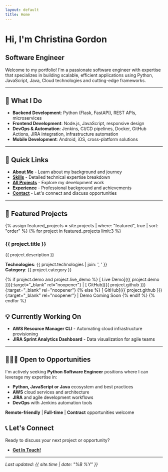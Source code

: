 ```yaml
---
layout: default
title: Home
---
```


# Hi, I'm Christina Gordon

## Software Engineer

Welcome to my portfolio! I'm a passionate software engineer with expertise that specializes in building scalable, efficient applications using Python, JavaScript, Java, Cloud technologies and cutting-edge frameworks.

---

## 🚀 What I Do

- **Backend Development**: Python (Flask, FastAPI), REST APIs, microservices
- **Frontend Development**: Node.js,  JavaScript, responsive design
- **DevOps & Automation**: Jenkins, CI/CD pipelines, Docker, GitHub Actions, JIRA integration, infrastructure automation
- **Mobile Development**: Android, iOS, cross-platform solutions

---

## 🎯 Quick Links

- **[About Me](about.md)** - Learn about my background and journey
- **[Skills](skills.md)** - Detailed technical expertise breakdown  
- **[All Projects](projects.md)** - Explore my development work
- **[Experience](experience.md)** - Professional background and achievements
- **[Contact](contact.md)** - Let's connect and discuss opportunities

---

## 🌟 Featured Projects

{% assign featured_projects = site.projects | where: "featured", true | sort: "order" %}
{% for project in featured_projects limit:3 %}

### {{ project.title }}
{{ project.description }}

**Technologies**: {{ project.technologies | join: ', ' }}  
**Category**: {{ project.category }}

{% if project.demo and project.live_demo %}
[ Live Demo]({{ project.demo }}){:target="_blank" rel="noopener"} | [ GitHub]({{ project.github }}){:target="_blank" rel="noopener"}
{% else %}
[ GitHub]({{ project.github }}){:target="_blank" rel="noopener"} | Demo Coming Soon
{% endif %}
{% endfor %}

## 💡 Currently Working On

- **AWS Resource Manager CLI** - Automating cloud infrastructure provisioning
- **JIRA Sprint Analytics Dashboard** - Data visualization for agile teams  

---

## 👩🏽‍💻 Open to Opportunities

I'm actively seeking **Python Software Engineer** positions where I can leverage my expertise in:

- **Python, JavaScript or Java** ecosystem and best practices
- **AWS** cloud services and architecture
- **JIRA** and agile development workflows
- **DevOps** with Jenkins automation tools

**Remote-friendly** | **Full-time** | **Contract** opportunities welcome

## 📞 Let's Connect

Ready to discuss your next project or opportunity? 

- **[Get In Touch!](contact.md)**

---

*Last updated: {{ site.time | date: "%B %Y" }}*
